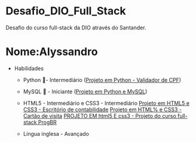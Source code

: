 # Desafio_DIO_Full_Stack
Desafio do curso full-stack da DIO através do Santander.

# Nome:Alyssandro

* Habilidades    

   * Python :snake:- Intermediário
([Projeto em Python - Validador de CPF](https://github.com/Alyssandro1771415/Validador_de_CPF))
   * MySQL :game_die: - Iniciante
([Projeto em Python e MySQL](https://github.com/Alyssandro1771415/Python_TECHDATA))

   * HTML5 - Intermediário e CSS3 - Intermediário
   [Projeto em HTML5 e CSS3 - Escritório de contabilidade](https://github.com/Alyssandro1771415/LandingPage-EscritorioContabil)
   [Projeto em HTML% e CSS3 - Cartão de visita](https://github.com/Alyssandro1771415/Cart-o_de_visita_web)
   [PROJETO EM html5 E css3 - Projeto do curso full-stack ProgBR](https://github.com/Alyssandro1771415/LandingPage_CursoFullstackProgBR)

   * Lingua inglesa - Avançado

